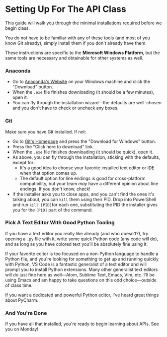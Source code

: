 # Setting Up For The API Class

This guide will walk you through the minimal installations required before we begin class.

You do not have to be familiar with any of these tools (and most of you know Git already), simply install them if you don't already have them.

These instructions are specific to the **Microsoft Windows Platform**, but the same tools are necessary and obtainable for other systems as well.

### Anaconda

- Go to [Anaconda's Website](https://www.anaconda.com) on your Windows machine and click the "Download" button.
- When the `.exe` file finishes downloading (it should be a few minutes), open it.
- You can fly through the installation wizard—the defaults are well-chosen and you don't have to check or uncheck any boxes.

### Git

Make sure you have Git installed. If not:

- Go to [Git's Homepage](https://git-scm.com) and press the "Download for Windows" button.
- Press the "Click here to download" link.
- When the `.exe` file finishes downloading (it should be quick), open it.
- As above, you can fly through the installation, sticking with the defaults, except for:
  - It's a good idea to choose your favorite installed text editor or IDE when that option comes up.
  - The default option for line endings is good for cross-platform compatibility, but your team _may_ have a different opinion about line endings. If you don't know, check!
- If the installer asks you to close apps, and you can't find the ones it's talking about, you can `kill` them using their PID. Drop into PowerShell and run `kill [PID]`for each one, substituting the PID the installer gives you for the `[PID]` part of the command.

### Pick A Text Editor With Good Python Tooling

If you have a text editor you really like already (and who doesn't?), try opening a `.py` file with it, write some quick Python code (any code will do), and as long as you have colored text you'll be absolutely fine using it.

If your favorite editor is too focused on a non-Python language to handle a Python file, and you're looking for something to get up and running quickly with Python, VS Code is a fantastic generalist of a text editor and will prompt you to install Python extensions. Many other generalist text editors will do just fine here as well—Atom, Sublime Text, Emacs, Vim, etc. I'll be using Emacs and am happy to take questions on this odd choice—outside of class time.

If you want a dedicated and powerful Python editor, I've heard great things about PyCharm.

### And You're Done

If you have all that installed, you're ready to begin learning about APIs. See you on Monday!
